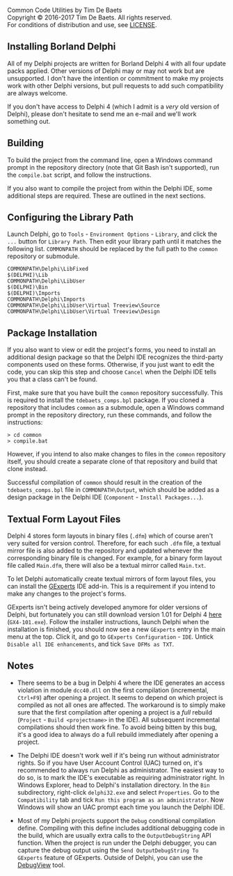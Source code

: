 
Common Code Utilities by Tim De Baets  
Copyright © 2016-2017 Tim De Baets. All rights reserved.  
For conditions of distribution and use, see [LICENSE](../LICENSE).  

Installing Borland Delphi
-------------------------

All of my Delphi projects are written for Borland Delphi 4 with all four update packs applied. Other versions of Delphi may or may not work but are unsupported. I don't have the intention or commitment to make my projects work with other Delphi versions, but pull requests to add such compatibility are always welcome.

If you don't have access to Delphi 4 (which I admit is a *very* old version of Delphi), please don't hesitate to send me an e-mail and we'll work something out.

Building
--------

To build the project from the command line, open a Windows command prompt in the repository directory (note that Git Bash isn't supported), run the `compile.bat` script, and follow the instructions.

If you also want to compile the project from within the Delphi IDE, some additional steps are required. These are outlined in the next sections.

Configuring the Library Path
----------------------------

Launch Delphi, go to `Tools` - `Environment Options` - `Library`, and click the `...` button for `Library Path`. Then edit your library path until it matches the following list. `COMMONPATH` should be replaced by the full path to the `common` repository or submodule.
```
COMMONPATH\Delphi\LibFixed
$(DELPHI)\Lib
COMMONPATH\Delphi\LibUser
$(DELPHI)\Bin
$(DELPHI)\Imports
COMMONPATH\Delphi\Imports
COMMONPATH\Delphi\LibUser\Virtual Treeview\Source
COMMONPATH\Delphi\LibUser\Virtual Treeview\Design
```

Package Installation
--------------------

If you also want to view or edit the project's forms, you need to install an additional design package so that the Delphi IDE recognizes the third-party components used on these forms. Otherwise, if you just want to edit the code, you can skip this step and choose `Cancel` when the Delphi IDE tells you that a class can't be found.

First, make sure that you have built the `common` repository successfully. This is required to install the `tdebaets_comps.bpl` package. If you cloned a repository that includes `common` as a submodule, open a Windows command prompt in the repository directory, run these commands, and follow the instructions:
```
> cd common
> compile.bat
```

However, if you intend to also make changes to files in the `common` repository itself, you should create a separate clone of that repository and build that clone instead.

Successful compilation of `common` should result in the creation of the `tdebaets_comps.bpl` file in `COMMONPATH\Output`, which should be added as a design package in the Delphi IDE (`Component` - `Install Packages...`).

Textual Form Layout Files
-------------------------

Delphi 4 stores form layouts in binary files (`.dfm`) which of course aren't very suited for version control. Therefore, for each such `.dfm` file, a textual mirror file is also added to the repository and updated whenever the corresponding binary file is changed. For example, for a binary form layout file called `Main.dfm`, there will also be a textual mirror called `Main.txt`.

To let Delphi automatically create textual mirrors of form layout files, you can install the [GExperts](http://www.gexperts.org/) IDE add-in. This is a requirement if you intend to make any changes to the project's forms.

GExperts isn't being actively developed anymore for older versions of Delphi, but fortunately you can still download version 1.01 for Delphi 4 [here](http://www.gexperts.org/download/#GX101) (`GX4-101.exe`). Follow the installer instructions, launch Delphi when the installation is finished, you should now see a new `GExperts` entry in the main menu at the top. Click it, and go to `GExperts Configuration` - `IDE`. Untick `Disable all IDE enhancements`, and tick `Save DFMs as TXT`.

Notes
-----

- There seems to be a bug in Delphi 4 where the IDE generates an access violation in module `dcc40.dll` on the first compilation (incremental, `Ctrl+F9`) after opening a project. It seems to depend on which project is compiled as not all ones are affected. The workaround is to simply make sure that the first compilation after opening a project is a *full* rebuild (`Project` - `Build <projectname>` in the IDE). All subsequent incremental compilations should then work fine. To avoid being bitten by this bug, it's a good idea to always do a full rebuild immediately after opening a project.

- The Delphi IDE doesn't work well if it's being run without administrator rights. So if you have User Account Control (UAC) turned on, it's recommended to always run Delphi as administrator. The easiest way to do so, is to mark the IDE's executable as requiring administrator right. In Windows Explorer, head to Delphi's installation directory. In the `Bin` subdirectory, right-click `delphi32.exe` and select `Properties`. Go to the `Compatibility` tab and tick `Run this program as an administrator`. Now Windows will show an UAC prompt each time you launch the Delphi IDE.

- Most of my Delphi projects support the `Debug` conditional compilation define. Compiling with this define includes additional debugging code in the build, which are usually extra calls to the `OutputDebugString` API function. When the project is run under the Delphi debugger, you can capture the debug output using the `Send OutputDebugString To GExperts` feature of GExperts. Outside of Delphi, you can use the [DebugView](https://technet.microsoft.com/en-us/sysinternals/debugview.aspx) tool.
